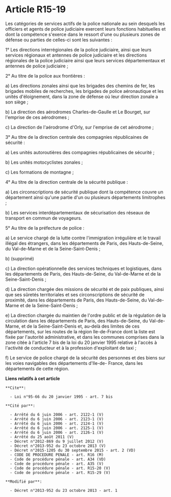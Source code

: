 # Article R15-19

Les catégories de services actifs de la police nationale au sein desquels les officiers et agents de police judiciaire
exercent leurs fonctions habituelles et dont la compétence s'exerce dans le ressort d'une ou plusieurs zones de défense ou
parties de celles-ci sont les suivantes :

1° Les directions interrégionales de la police judiciaire, ainsi que leurs services régionaux et antennes de police
judiciaire et les directions régionales de la police judiciaire ainsi que leurs services départementaux et antennes de police
judiciaire ;

2° Au titre de la police aux frontières :

a) Les directions zonales ainsi que les brigades des chemins de fer, les brigades mobiles de recherches, les brigades de
police aéronautique et les unités d'éloignement, dans la zone de défense où leur direction zonale a son siège ;

b) La direction des aérodromes Charles-de-Gaulle et Le Bourget, sur l'emprise de ces aérodromes ;

c) La direction de l'aérodrome d'Orly, sur l'emprise de cet aérodrome ;

3° Au titre de la direction centrale des compagnies républicaines de sécurité : 

a) Les unités autoroutières des compagnies républicaines de sécurité ; 

b) Les unités motocyclistes zonales ; 

c) Les formations de montagne ;

4° Au titre de la direction centrale de la sécurité publique : 

a) Les circonscriptions de sécurité publique dont la compétence couvre un département ainsi qu'une partie d'un ou plusieurs
départements limitrophes ; 

b) Les services interdépartementaux de sécurisation des réseaux de transport en commun de voyageurs. 

5° Au titre de la préfecture de police : 

a) Le service chargé de la lutte contre l'immigration irrégulière et le travail illégal des étrangers, dans les départements
de Paris, des Hauts-de-Seine, du Val-de-Marne et de la Seine-Saint-Denis ; 

b) (supprimé)

c) La direction opérationnelle des services techniques et logistiques, dans les départements de Paris, des Hauts-de-Seine, du
Val-de-Marne et de la Seine-Saint-Denis ;

d) La direction chargée des missions de sécurité et de paix publiques, ainsi que ses sûretés territoriales et ses
circonscriptions de sécurité de proximité, dans les départements de Paris, des Hauts-de-Seine, du Val-de-Marne et de la
Seine-Saint-Denis ;

e) La direction chargée du maintien de l'ordre public et de la régulation de la circulation dans les départements de Paris,
des Hauts-de-Seine, du Val-de-Marne, et de la Seine-Saint-Denis et, au-delà des limites de ces départements, sur les routes
de la région Ile-de-France dont la liste est fixée par l'autorité administrative, et dans les communes comprises dans la zone
citée à l'article 7 bis de la loi du 20 janvier 1995 relative à l'accès à l'activité de conducteur et à la profession
d'exploitant de taxi ;

f) Le service de police chargé de la sécurité des personnes et des biens sur les voies navigables des départements d'Ile-de-
France, dans les départements de cette région.

**Liens relatifs à cet article**

	**Cite**:

	  - Loi n°95-66 du 20 janvier 1995 - art. 7 bis

	**Cité par**:

	  - Arrêté du 6 juin 2006 - art. 2122-1 (V)
	  - Arrêté du 6 juin 2006 - art. 2123-1 (V)
	  - Arrêté du 6 juin 2006 - art. 2124-1 (V)
	  - Arrêté du 6 juin 2006 - art. 2125-1 (V)
	  - Arrêté du 6 juin 2006 - art. 2126-1 (V)
	  - Arrêté du 25 août 2011 (V)
	  - Décret n°2012-869 du 9 juillet 2012 (V)
	  - Décret n°2013-952 du 23 octobre 2013 (V)
	  - Décret n°2015-1205 du 30 septembre 2015 - art. 2 (VD)
	  - CODE DE PROCEDURE PENALE - art. R16 (M)
	  - Code de procédure pénale - art. A34 (VD)
	  - Code de procédure pénale - art. A35 (V)
	  - Code de procédure pénale - art. R15-20 (V)
	  - Code de procédure pénale - art. R15-29 (V)

	**Modifié par**:

	  - Décret n°2013-952 du 23 octobre 2013 - art. 1
